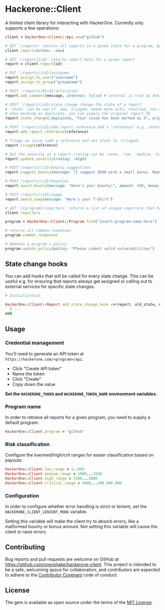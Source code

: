 # Hackerone::Client

A limited client library for interacting with HackerOne. Currently only supports a few operations:

```ruby
client = HackerOne::Client::Api.new("github")

# GET '/reports' returns all reports in a given state for a program, by default :new
client.reports(state: :new)

# GET '/report/{id}' returns report data for a given report
report = client.report(id)

# PUT '/reports/{id}/assignee'
report.assign_to_user("username")
report.assign_to_group("groupname")

# POST '/reports/#{id}/activities'
report.add_comment(message, internal: false) # internal is true by default

# POST '/report/{id}/state_change change the state of a report
# `state` can be one of  new, triaged, needs-more-info, resolved, not-applicable, informative, duplicate, spam
# when marking as duplicate, you can supply the original report ID
report.state_change(:duplicate, "Your issue has been marked as X", original_report_id: 12345)

# POST '/report/{id}/add_report_reference add a "reference" e.g. internal issue number
report.add_report_reference(reference)

# Triage an issue (add a reference and set state to :triaged)
report.triage(reference)

# Set the severity on a report (rating can be :none, :low, :medium, :high or :critical)
report.update_severity(rating: :high)

# POST /reports/{id}/bounty_suggestions
report.suggest_bounty(message: "I suggest $500 with a small bonus. Report is well-written.", amount: 500, bonus_amount: 50)

# POST /reports/{id}/bounties
report.award_bounty(message: "Here's your bounty!", amount: 500, bonus_amount: 50)

# POST /reports/{id}/swags
report.award_swag(message: "Here's your T-Shirt")

# GET `/{program}/reporters` returns a list of unique reporters that have reported to your program
client.reporters

program = HackerOne::Client::Program.find("insert-program-name-here")

# returns all common responses
program.common_responses

# Updates a program's policy
program.update_policy(policy: "Please submit valid vulnerabilities")
```

## State change hooks

You can add hooks that will be called for every state change. This can be useful e.g. for ensuring that reports always get assigned or calling out to external services for specific state changes.

```ruby
# Initialization

HackerOne::Client::Report.add_state_change_hook ->(report, old_state, new_state) do
  # ...
end
```

## Usage

### Credential management

You'll need to generate an API token at `https://hackerone.com/<program>/api`.

* Click "Create API token"
* Name the token
* Click "Create"
* Copy down the value

**Set the `HACKERONE_TOKEN` and `HACKERONE_TOKEN_NAME` environment variables.**

### Program name

In order to retrieve all reports for a given program, you need to supply a default program:

```ruby
HackerOne::Client.program = "github"
```

### Risk classification

Configure the low/med/high/crit ranges for easier classification based on payouts:

```ruby
HackerOne::Client.low_range = 1..999
HackerOne::Client.medium_range = 1000...2500
HackerOne::Client.high_range = 2500...5000
HackerOne::Client.critical_range = 5000...100_000_000
```

### Configuration

In order to configure whether error handling is strict or lenient, set the `HACKERONE_CLIENT_LENIENT_MODE` variable.

Setting this variable will make the client try to absorb errors, like a malformed bounty or bonus amount. Not setting this variable will cause the client to raise errors.

## Contributing

Bug reports and pull requests are welcome on GitHub at https://github.com/oreoshake/hackerone-client. This project is intended to be a safe, welcoming space for collaboration, and contributors are expected to adhere to the [Contributor Covenant](http://contributor-covenant.org) code of conduct.


## License

The gem is available as open source under the terms of the [MIT License](http://opensource.org/licenses/MIT).
